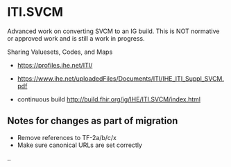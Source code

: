 # ITI.SVCM

Advanced work on converting SVCM to an IG build. This is NOT normative or approved work and is still a work in progress.

Sharing Valuesets, Codes, and Maps
* https://profiles.ihe.net/ITI/
* https://www.ihe.net/uploadedFiles/Documents/ITI/IHE_ITI_Suppl_SVCM.pdf

* continuous build http://build.fhir.org/ig/IHE/ITI.SVCM/index.html


## Notes for changes as part of migration
* Remove references to TF-2a/b/c/x  
* Make sure canonical URLs are set correctly 

..

